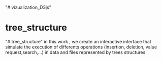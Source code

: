 "# vizualization_D3js" 
# tree_structure
"# tree_structure" 
in this work , we create an interactive interface that simulate  the execution of differents operations (insertion, deletion, value request,search,...) in data and files  represented by  trees structures   
